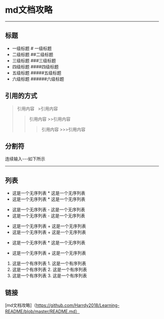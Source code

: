 # md文档攻略
---
## 标题
* 一级标题 # 一级标题
* 二级标题 ##二级标题
* 三级标题 ###三级标题
* 四级标题 ####四级标题
* 五级标题 #####五级标题
* 六级标题 ######六级标题
## 引用的方式
>引用内容   >引用内容
>>引用内容  >>引用内容
>>>引用内容  >>>引用内容
## 分割符
连续输入---如下所示

---

## 列表
* 这是一个无序列表 * 这是一个无序列表
* 这是一个无序列表 * 这是一个无序列表

- 这是一个无序列表 - 这是一个无序列表
- 这是一个无序列表 - 这是一个无序列表

+ 这是一个无序列表 + 这是一个无序列表
+ 这是一个无序列表 + 这是一个无序列表

* 这是一个无序列表 * 这是一个无序列表
+ 这是一个无序列表 + 这是一个无序列表

1. 这是一个有序列表 1. 这是一个有序列表
2. 这是一个有序列表 2. 这是一个有序列表
3. 这是一个有序列表 3. 这是一个有序列表
## 链接
[md文档攻略]（https://github.com/Harrdy2018/Learning-README/blob/master/README.md）
